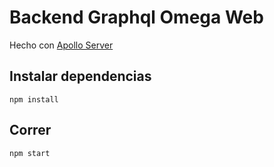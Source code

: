 # Backend Graphql Omega Web

Hecho con [Apollo Server](https://www.apollographql.com/docs/apollo-server/)


## Instalar dependencias

`npm install`

## Correr
`npm start`